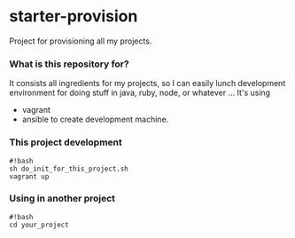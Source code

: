 # starter-provision #

Project for provisioning all my projects. 

### What is this repository for? ###

It consists all ingredients for my projects, so I can easily lunch development environment for doing stuff in java, ruby, node, or whatever ...
It's using 
* vagrant
* ansible
to create development machine.

### This project development ###

```
#!bash
sh do_init_for_this_project.sh
vagrant up
```

### Using in another project ###

```
#!bash
cd your_project

```
